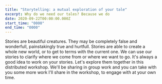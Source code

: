 ```yaml
---
title: "Storytelling: a mutual exploration of your tale"
excerpt: Why do we need our tales? Because we do
date: 2020-09-22T00:00:00.000Z
start_time: "0000"
end_time: "0000"
---
```

Stories are beautiful creatures. They may be completely false and wonderfull, painstakingly true and hurtfull. Stories are able to create a whole new world, or to get to terms with the current one. We can use our stories to clarify where we come from or where we want to go. It's always a good idea to work on your stories. Let's explore them together in this distributed workshop. We'll be sharing in group work and you can take with you some more work I'll share in the workshop, to engage with at your own time.